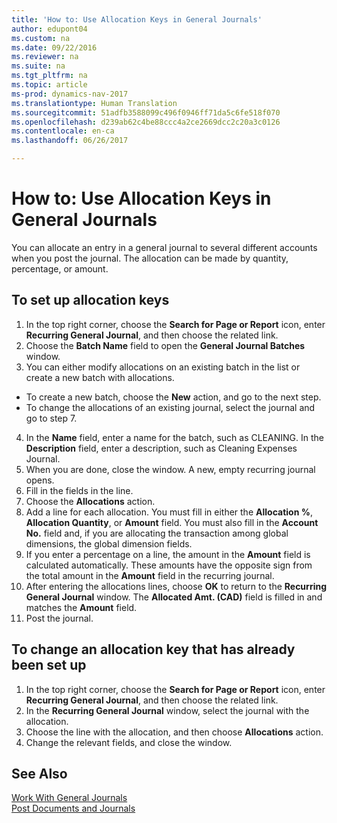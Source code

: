 ```yaml
---
title: 'How to: Use Allocation Keys in General Journals'
author: edupont04
ms.custom: na
ms.date: 09/22/2016
ms.reviewer: na
ms.suite: na
ms.tgt_pltfrm: na
ms.topic: article
ms-prod: dynamics-nav-2017
ms.translationtype: Human Translation
ms.sourcegitcommit: 51adfb3588099c496f0946ff71da5c6fe518f070
ms.openlocfilehash: d239ab62c4be88ccc4a2ce2669dcc2c20a3c0126
ms.contentlocale: en-ca
ms.lasthandoff: 06/26/2017

---
```


#  <a name="how-to-use-allocation-keys-in-general-journals"></a>How to: Use Allocation Keys in General Journals
You can allocate an entry in a general journal to several different accounts when you post the journal. The allocation can be made by quantity, percentage, or amount.

## <a name="to-set-up-allocation-keys"></a>To set up allocation keys 
1. In the top right corner, choose the **Search for Page or Report** icon, enter **Recurring General Journal**, and then choose the related link.
2. Choose the **Batch Name** field to open the **General Journal Batches** window.
3. You can either modify allocations on an existing batch in the list or create a new batch with allocations.
  * To create a new batch, choose the **New** action, and go to the next step.
  * To change the allocations of an existing journal, select the journal and go to step 7.    
4. In the **Name** field, enter a name for the batch, such as CLEANING. In the **Description** field, enter a description, such as Cleaning Expenses Journal.
5. When you are done, close the window. A new, empty recurring journal opens. 
6. Fill in the fields in the line.
7. Choose the **Allocations** action. 
8. Add a line for each allocation. You must fill in either the **Allocation %**, **Allocation Quantity**, or **Amount** field. You must also fill in the **Account No.** field and, if you are allocating the transaction among global dimensions, the global dimension fields.
9. If you enter a percentage on a line, the amount in the **Amount** field is calculated automatically. These amounts have the opposite sign from the total amount in the **Amount** field in the recurring journal.
10. After entering the allocations lines, choose **OK** to return to the **Recurring General Journal** window. The **Allocated Amt. (CAD)** field is filled in and matches the **Amount** field.
11. Post the journal.

## <a name="to-change-an-allocation-key-that-has-already-been-set-up"></a>To change an allocation key that has already been set up
1. In the top right corner, choose the **Search for Page or Report** icon, enter **Recurring General Journal**, and then choose the related link.
2. In the **Recurring General Journal** window, select the journal with the allocation.
3. Choose the line with the allocation, and then choose **Allocations** action.
4. Change the relevant fields, and close the window.

## <a name="see-also"></a>See Also
[Work With General Journals](ui-work-general-journals.md)  
[Post Documents and Journals](ui-post-documents-journals.md)





